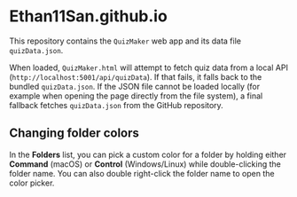# Ethan11San.github.io
This repository contains the `QuizMaker` web app and its data file `quizData.json`.

When loaded, `QuizMaker.html` will attempt to fetch quiz data from a local API
(`http://localhost:5001/api/quizData`). If that fails, it falls back to the
bundled `quizData.json`. If the JSON file cannot be loaded locally (for example
when opening the page directly from the file system), a final fallback fetches
`quizData.json` from the GitHub repository.

## Changing folder colors

In the **Folders** list, you can pick a custom color for a folder by holding either **Command** (macOS) or **Control** (Windows/Linux) while double-clicking the folder name. You can also double right-click the folder name to open the color picker.
